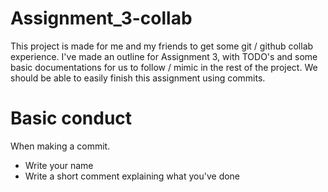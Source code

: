 # Assignment_3-collab
This project is made for me and my friends to get some git / github collab experience.
I've made an outline for Assignment 3, with TODO's and some basic documentations for us to follow / mimic in the rest of the project. We should be able to easily finish this assignment using commits.

# Basic conduct
When making a commit.
* Write your name
* Write a short comment explaining what you've done
